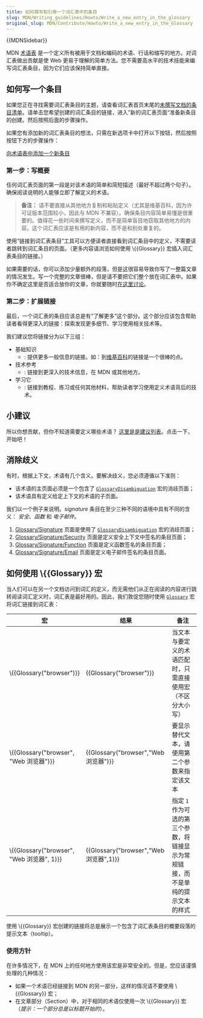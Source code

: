 ```yaml
---
title: 如何撰写和引用一个词汇表中的条目
slug: MDN/Writing_guidelines/Howto/Write_a_new_entry_in_the_glossary
original_slug: MDN/Contribute/Howto/Write_a_new_entry_in_the_Glossary
---
```

{{MDNSidebar}}

MDN [术语表](/zh-CN/docs/Glossary) 是一个定义所有被用于文档和编码的术语、行话和缩写的地方。对词汇表做出贡献是使 Web 更易于理解的简单方法。您不需要高水平的技术技能来编写词汇表条目，因为它们应该保持简单直接。

## 如何写一个条目

如果您正在寻找需要词汇表条目的主题，请查看词汇表首页末尾的[未撰写文档的条目清单](/zh-CN/docs/Glossary#Contribute_to_the_glossary)。请单击您希望创建的词汇条目的链接，进入”新的词汇表页面“准备新条目的创建。然后按照后面的步骤操作。

如果您有添加新的词汇表条目的想法，只需在新选项卡中打开以下按钮，然后按照按钮下方的步骤操作：

[向术语表中添加一个新条目](/zh-CN/docs/new?parent=4391)

### 第一步：写概要

任何词汇表页面的第一段是对该术语的简单和简短描述（最好不超过两个句子）。确保阅读说明的人能够立即了解定义的术语。

> **备注：** 请不要直接从其他地方复制和粘贴定义（尤其是维基百科，因为许可证版本范围较小，因此与 MDN 不兼容）。确保条目内容简单易懂是很重要的。值得花一些时间来撰写定义，而不是简单盲目地窃取其他地方的内容。这个词汇表应该是有用的新内容，而不是和别处重复的。

使用“链接到词汇表条目”工具可以方便读者直接看到词汇条目中的定义，不需要读者跳转到词汇条目的页面。（更多内容请浏览如何使用 \\{{Glossary}} 宏插入词汇表条目的链接。）

如果需要的话，你可以添加少量额外的段落，但是这很容易导致你写了一整篇文章的情况发生。写一个完整的文章很棒，但是请不要把它们整个放在词汇表中。如果你不确定这里是否适合放你的文章，你就要随时[在这里讨论](/zh-CN/docs/MDN/Community#Join_our_mailing_lists)。

### 第二步：扩展链接

最后，一个词汇表的条目应该总是有“了解更多”这个部分。这个部分应该包含帮助读者看得更深入的链接：探索发现更多细节、学习使用相关技术等。

我们建议您将链接分为以下三组：

- 基础知识
  - : 提供更多一般信息的链接。如：到[维基百科](https://zh.wikipedia.org/)的链接是一个很棒的点。
- 技术参考
  - : 链接到更深入的技术信息，在 MDN 或其他地方。
- 学习它
  - : 链接到教程、练习或任何其他材料，帮助读者学习使用定义术语背后的技术。

## 小建议

所以你想贡献，但你不知道需要定义哪些术语？ [这里是是建议列表](/zh-CN/docs/Glossary#Contribute_to_the_glossary)。点击一下，开始吧！

## 消除歧义

有时，根据上下文，术语有几个含义。要解决歧义，您必须遵循以下准则：

- 该术语的主页面必须是一个包含了 [`GlossaryDisambiguation`](https://github.com/mdn/yari/blob/main/kumascript/macros/GlossaryDisambiguation.ejs) 宏的消歧页面；
- 该术语具有定义给定上下文的术语的子页面。

我们以一个例子来说明。_signature_ 条目在至少三种不同的语境中具有不同的含义： _安全_、_函数_ 和 _电子邮件_。

1. [Glossary/Signature](/zh-CN/docs/Glossary/Signature) 页面是使用了 [`GlossaryDisambiguation`](https://github.com/mdn/yari/blob/main/kumascript/macros/GlossaryDisambiguation.ejs) 宏的消歧页面；
2. [Glossary/Signature/Security](/zh-CN/docs/Glossary/Signature/Security) 页面是定义安全上下文中签名的条目页面；
3. [Glossary/Signature/Function](/zh-CN/docs/Glossary/Signature/Function) 页面是定义函数签名的条目页面；
4. [Glossary/Signature/Email](/zh-CN/docs/Glossary/Signature/Email) 页面是定义电子邮件签名的条目页面。

## 如何使用 \\{{Glossary}} 宏

当人们可以在另一个文档访问到词汇的定义，而无需他们从正在阅读的内容进行跳转阅读词汇定义时，词汇表是最好用的。因此，我们敦促您随时使用 [`Glossary`](https://github.com/mdn/yari/blob/main/kumascript/macros/Glossary.ejs) 宏将词汇链接到词汇表：

| 宏                                                         | 结果                                                     | 备注                                                                            |
| ---------------------------------------------------------- | -------------------------------------------------------- | ------------------------------------------------------------------------------- |
| \\{{Glossary("browser")}}                         | {{Glossary("browser")}}                         | 当文本与要定义的术语匹配时，只需直接使用宏（不区分大小写）                      |
| \\{{Glossary("browser", "Web 浏览器")}}     | {{Glossary("browser","Web 浏览器")}}     | 要显示替代文本，请使用第二个参数来指定该文本                                    |
| \\{{Glossary("browser", "Web 浏览器", 1)}} | {{Glossary("browser","Web 浏览器",1)}} | 指定 `1` 作为可选的第三个参数，将链接显示为常规链接，而不是单纯的提示文本的样式 |

使用 \\{{Glossary}} 宏创建的链接将总是展示一个包含了词汇表条目的概要段落的提示文本（tooltip）。

### 使用方针

在许多情况下，在 MDN 上的任何地方使用该宏是非常安全的。但是，您应该谨慎处理的几种情况：

- 如果一个术语已经链接到 MDN 的另一部分，这样的情况请不要使用 \\{{Glossary}} 宏；
- 在文章部分（Section）中，对于相同的术语仅使用一次 \\{{Glossary}} 宏（_提示：一个部分总是以标题开始的_）。
